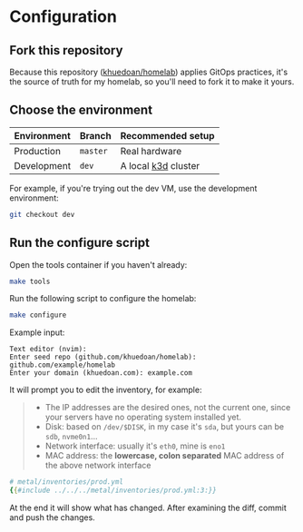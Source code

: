 # Configuration

## Fork this repository

Because this repository ([khuedoan/homelab](https://github.com/khuedoan/homelab)) applies GitOps practices,
it's the source of truth for my homelab, so you'll need to fork it to make it yours.

## Choose the environment

| Environment | Branch   | Recommended setup                     |
| ----------- | -------- | ------------------------------------- |
| Production  | `master` | Real hardware                         |
| Development | `dev`    | A local [k3d](https://k3d.io) cluster |

For example, if you're trying out the dev VM, use the development environment:

```sh
git checkout dev
```

<!-- TODO show complete workflow -->

## Run the configure script

Open the tools container if you haven't already:

```sh
make tools
```

Run the following script to configure the homelab:

```sh
make configure
```

Example input:

<!-- TODO update example input -->

```
Text editor (nvim):
Enter seed repo (github.com/khuedoan/homelab): github.com/example/homelab
Enter your domain (khuedoan.com): example.com
```

It will prompt you to edit the inventory, for example:

> - The IP addresses are the desired ones, not the current one, since your servers have no operating system installed yet.
> - Disk: based on `/dev/$DISK`, in my case it's `sda`, but yours can be `sdb`, `nvme0n1`...
> - Network interface: usually it's `eth0`, mine is `eno1`
> - MAC address: the **lowercase, colon separated** MAC address of the above network interface

```yaml
# metal/inventories/prod.yml
{{#include ../../../metal/inventories/prod.yml:3:}}
```

At the end it will show what has changed. After examining the diff, commit and push the changes.
